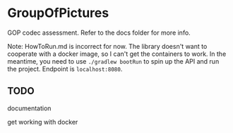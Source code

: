 # GroupOfPictures
 GOP codec assessment.
Refer to the docs folder for more info.

Note: HowToRun.md is incorrect for now. The library doesn't 
want to cooperate with a docker image, so I can't get
the containers to work. In the meantime, you need
to use `./gradlew bootRun` to spin up the API and
run the project. Endpoint is `localhost:8080`.

## TODO
documentation

get working with docker
